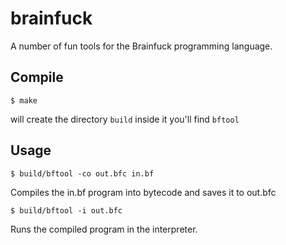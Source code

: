 # brainfuck
A number of fun tools for the Brainfuck programming language.

## Compile
```
$ make
```

will create the directory `build` inside it you'll find `bftool`

## Usage
```
$ build/bftool -co out.bfc in.bf
```
Compiles the in.bf program into bytecode and saves it to out.bfc

```
$ build/bftool -i out.bfc
```
Runs the compiled program in the interpreter.
